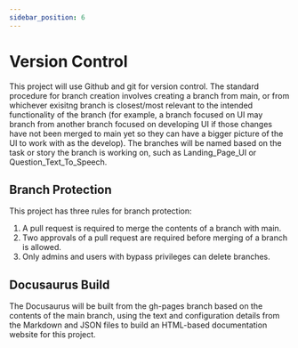 ```yaml
---
sidebar_position: 6
---
```


# Version Control

This project will use Github and git for version control. The standard procedure for branch creation involves creating a branch from main, or from whichever exisitng branch is closest/most relevant to the intended functionality of the branch (for example, a branch focused on UI may branch from another branch focused on developing UI if those changes have not been merged to main yet so they can have a bigger picture of the UI to work with as the develop). The branches will be named based on the task or story the branch is working on, such as Landing_Page_UI or Question_Text_To_Speech.

## Branch Protection

This project has three rules for branch protection:
1. A pull request is required to merge the contents of a branch with main.
2. Two approvals of a pull request are required before merging of a branch is allowed.
3. Only admins and users with bypass privileges can delete branches.


## Docusaurus Build
The Docusaurus will be built from the gh-pages branch based on the contents of the main branch, using the text and configuration details from the Markdown and JSON files to build an HTML-based documentation website for this project. 


